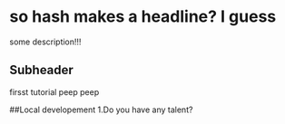 # so hash makes a headline? I guess

some description!!!
## Subheader

firsst tutorial
peep peep

##Local developement
1.Do you have any talent?
